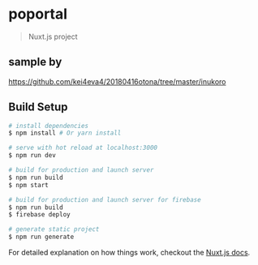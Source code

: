 # poportal

> Nuxt.js project

## sample by
https://github.com/kei4eva4/20180416otona/tree/master/inukoro

## Build Setup

``` bash
# install dependencies
$ npm install # Or yarn install

# serve with hot reload at localhost:3000
$ npm run dev

# build for production and launch server
$ npm run build
$ npm start

# build for production and launch server for firebase
$ npm run build
$ firebase deploy

# generate static project
$ npm run generate
```

For detailed explanation on how things work, checkout the [Nuxt.js docs](https://github.com/nuxt/nuxt.js).
